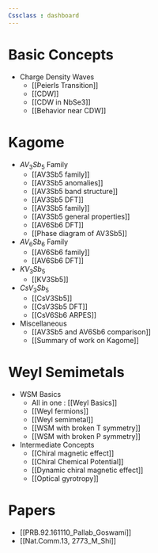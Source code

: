 ```yaml
---
Cssclass : dashboard
---
```

# Basic Concepts
- Charge Density Waves
	- [[Peierls Transition]]
	- [[CDW]]
	- [[CDW in NbSe3]]
	- [[Behavior near CDW]]
# Kagome
- $AV_3 Sb_5$ Family
	- [[AV3Sb5 family]]
	- [[AV3Sb5 anomalies]]
	- [[AV3Sb5 band structure]]
	- [[AV3Sb5 DFT]]
	- [[AV3Sb5 family]]
	- [[AV3Sb5 general properties]]
	- [[AV6Sb6 DFT]]
	- [[Phase diagram of AV3Sb5]]
- $AV_6Sb_6$ Family
	- [[AV6Sb6 family]]
	- [[AV6Sb6 DFT]]
- $KV_3Sb_5$ 
	- [[KV3Sb5]]
- $CsV_3Sb_5$
	- [[CsV3Sb5]]
	- [[CsV3Sb5 DFT]]
	- [[CsV6Sb6 ARPES]]
- Miscellaneous 
	- [[AV3Sb5 and AV6Sb6 comparison]]
	- [[Summary of work on Kagome]]

# Weyl Semimetals 
- WSM Basics 
	- All in one : [[Weyl Basics]]
	- [[Weyl fermions]]
	- [[Weyl semimetal]]
	- [[WSM with broken T symmetry]]
	- [[WSM with broken P symmetry]]
- Intermediate Concepts 
	- [[Chiral magnetic effect]]
	- [[Chiral Chemical Potential]]
	- [[Dynamic chiral magnetic effect]]
	- [[Optical gyrotropy]]
# Papers
- [[PRB.92.161110_Pallab_Goswami]]
- [[Nat.Comm.13, 2773_M_Shi]]